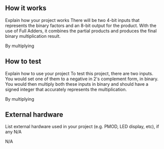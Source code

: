 <!---

This file is used to generate your project datasheet. Please fill in the information below and delete any unused
sections.

You can also include images in this folder and reference them in the markdown. Each image must be less than
512 kb in size, and the combined size of all images must be less than 1 MB.
-->

## How it works

Explain how your project works
There will be two 4-bit inputs that represents the binary factors and an 8-bit output for the product. With the use of Full Adders, it combines the partial products and produces the final binary multiplication result. 

By multiplying

## How to test

Explain how to use your project
To test this project, there are two inputs. You would set one of them to a negative in 2's complement form, in binary. You would then multiply both these inputs in binary and should have a signed integer that accurately represents the multiplication.

By multiplying

## External hardware

List external hardware used in your project (e.g. PMOD, LED display, etc), if any
N/A

N/A
